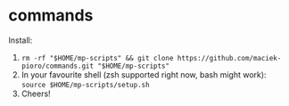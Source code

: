 # commands

Install:
1. `rm -rf "$HOME/mp-scripts" && git clone https://github.com/maciek-pioro/commands.git "$HOME/mp-scripts"`
2. In your favourite shell (zsh supported right now, bash might work): `source $HOME/mp-scripts/setup.sh`
3. Cheers!

